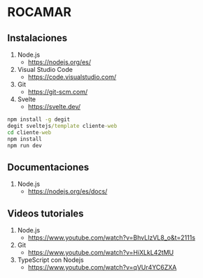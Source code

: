 # ROCAMAR
## Instalaciones
1. Node.js
    - https://nodejs.org/es/
2. Visual Studio Code
    - https://code.visualstudio.com/
3. Git
    - https://git-scm.com/
4. Svelte
    - https://svelte.dev/
```cmd
npm install -g degit
degit sveltejs/template cliente-web
cd cliente-web
npm install
npm run dev
```
## Documentaciones
1. Node.js
    - https://nodejs.org/es/docs/
## Videos tutoriales
1. Node.js
    - https://www.youtube.com/watch?v=BhvLIzVL8_o&t=2111s
2. Git
    - https://www.youtube.com/watch?v=HiXLkL42tMU
3. TypeScript con Nodejs
    - https://www.youtube.com/watch?v=qVUr4YC6ZXA
